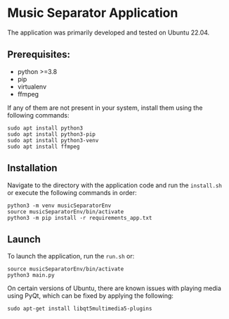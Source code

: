 # Music Separator Application

The application was primarily developed and tested on Ubuntu 22.04. 

## Prerequisites:

- python >=3.8
- pip
- virtualenv
- ffmpeg

If any of them are not present in your system, install them using the following commands:
```
sudo apt install python3
sudo apt install python3-pip
sudo apt install python3-venv
sudo apt install ffmpeg
```

## Installation

Navigate to the directory with the application code and run the `install.sh` or execute the following commands in order:
```
python3 -m venv musicSeparatorEnv
source musicSeparatorEnv/bin/activate
python3 -m pip install -r requirements_app.txt
```
## Launch

To launch the application, run the `run.sh` or:
```
source musicSeparatorEnv/bin/activate
python3 main.py
```

On certain versions of Ubuntu, there are known issues with playing media using PyQt, which can be fixed by applying the following: 
```
sudo apt-get install libqt5multimedia5-plugins
```